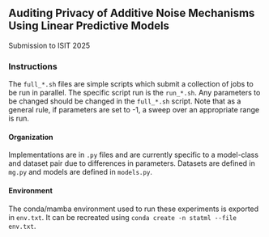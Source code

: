 ## Auditing Privacy of Additive Noise Mechanisms Using Linear Predictive Models
Submission to ISIT 2025

### Instructions
The `full_*.sh` files are simple scripts which submit a collection of jobs to be run in parallel. The specific script run is the `run_*.sh`. Any parameters to be changed should be changed in the `full_*.sh` script. Note that as a general rule, if parameters are set to -1, a sweep over an appropriate range is run.

#### Organization
Implementations are in `.py` files and are currently specific to a model-class and dataset pair due to differences in parameters. Datasets are defined in `mg.py` and models are defined in `models.py`.

#### Environment
The conda/mamba environment used to run these experiments is exported in `env.txt`. It can be recreated using `conda create -n statml --file env.txt`.
